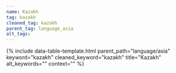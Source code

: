 ```yaml
---
name: Kazakh
tag: kazakh
cleaned_tag: kazakh
parent_tag: language_asia
alt_tags: 
---
```


{% include data-table-template.html 
  parent_path="language/asia" 
  keyword="kazakh" 
  cleaned_keyword="kazakh" 
  title="Kazakh"
  alt_keywords=""
  context=""
%}

